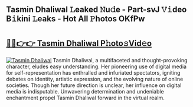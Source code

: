 ## Tasmin Dhaliwal 𝙻eaked 𝙽u𝚍e - Part-svJ 𝚅𝚒deo B𝚒kini 𝙻eaks - Hot All 𝙿hotos OKfPw

# <h2><a href="http://ld2x7kz.urlbe.top/?page=Tasmin+Dhaliwal">🔗🔗👉👉 Tasmin Dhaliwal P𝚑oto𝚜Vid𝚎o</a></h2>

[![Tasmin Dhaliwal](https://i.imgur.com/eBuTRDB.gif)](http://ld2x7kz.urlbe.top/?page=Tasmin+Dhaliwal)
Tasmin Dhaliwal, a multifaceted and thought-provoking character, eludes easy understanding. Her pioneering use of digital media for self-representation has enthralled and infuriated spectators, igniting debates on identity, artistic expression, and the evolving nature of online societies. Though her future direction is unclear, her influence on digital media is indisputable. Unwavering determination and undeniable enchantment propel Tasmin Dhaliwal forward in the virtual realm.
